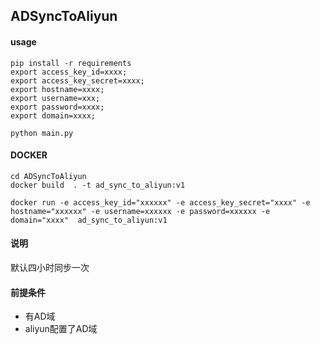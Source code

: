 ## ADSyncToAliyun

#### usage

```shell
pip install -r requirements 
export access_key_id=xxxx; 
export access_key_secret=xxxx; 
export hostname=xxxx; 
export username=xxx;
export password=xxxx;
export domain=xxxx;

python main.py
```

#### DOCKER 

```shell
cd ADSyncToAliyun
docker build  . -t ad_sync_to_aliyun:v1

docker run -e access_key_id="xxxxxx" -e access_key_secret="xxxx" -e hostname="xxxxxx" -e username=xxxxxx -e password=xxxxxx -e domain="xxxx"  ad_sync_to_aliyun:v1
```

#### 说明

默认四小时同步一次

#### 前提条件

+ 有AD域
+ aliyun配置了AD域
